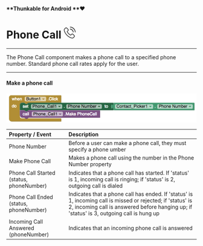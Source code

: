 #### **Thunkable for Android **❤

# Phone Call ![](/assets/phone-call-icon.png)

---

The Phone Call component makes a phone call to a specified phone number.  Standard phone call rates apply for the user.

---

#### Make a phone call

![](/assets/phone-call-blocks.png)

| Property / Event | Description |
| :--- | :--- |
| Phone Number | Before a user can make a phone call, they must specify a phone umber |
| Make Phone Call | Makes a phone call using the number in the Phone Number property |
| Phone Call Started \(status, phoneNumber\) | Indicates that a phone call has started. If 'status' is 1, incoming call is ringing; if 'status' is 2, outgoing call is dialed |
| Phone Call Ended \(status, phoneNumber\) | Indicates that a phone call has ended. If 'status' is 1, incoming call is missed or rejected; if 'status' is 2, incoming call is answered before hanging up; if 'status' is 3, outgoing call is hung up |
| Incoming Call Answered \(phoneNumber\) | Indicates that an incoming phone call is answered |



